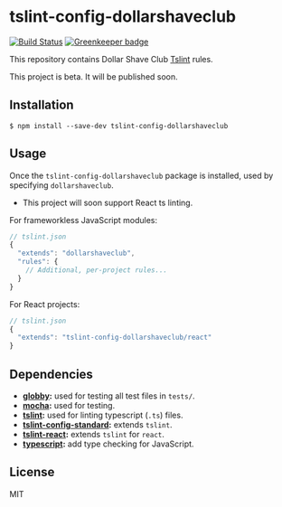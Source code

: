 # tslint-config-dollarshaveclub

[![Build Status](https://travis-ci.org/dollarshaveclub/tslint-config-dollarshaveclub.svg?branch=master)](https://travis-ci.org/dollarshaveclub/tslint-config-dollarshaveclub)
[![Greenkeeper badge](https://badges.greenkeeper.io/dollarshaveclub/tslint-config-dollarshaveclub.svg)](https://greenkeeper.io/)

This repository contains Dollar Shave Club [Tslint](https://palantir.github.io/tslint/) rules.

This project is beta. It will be published soon.

## Installation

```
$ npm install --save-dev tslint-config-dollarshaveclub
```

## Usage

Once the `tslint-config-dollarshaveclub` package is installed, used by specifying `dollarshaveclub`.
- This project will soon support React ts linting.

For frameworkless JavaScript modules:

```js
// tslint.json
{
  "extends": "dollarshaveclub",
  "rules": {
    // Additional, per-project rules...
  }
}
```

For React projects:

```js
// tslint.json
{
  "extends": "tslint-config-dollarshaveclub/react"
}
```

## Dependencies

- **[globby](https://github.com/sindresorhus/globby):** used for testing all test files in `tests/`.
- **[mocha](https://mochajs.org/):** used for testing.
- **[tslint](https://github.com/palantir/tslint):** used for linting typescript (`.ts`) files.
- **[tslint-config-standard](https://github.com/blakeembrey/tslint-config-standard):** extends `tslint`.
- **[tslint-react](https://github.com/palantir/tslint-react):** extends `tslint` for `react`.
- **[typescript](https://github.com/Microsoft/TypeScript):** add type checking for JavaScript.

## License

MIT

